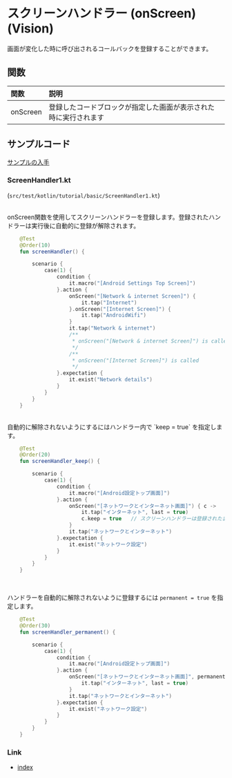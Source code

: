 # スクリーンハンドラー (onScreen) (Vision)

画面が変化した時に呼び出されるコールバックを登録することができます。

## 関数

| 関数       | 説明                               |
|:---------|:---------------------------------|
| onScreen | 登録したコードブロックが指定した画面が表示された時に実行されます |

## サンプルコード

[サンプルの入手](../../../getting_samples_ja.md)

### ScreenHandler1.kt

(`src/test/kotlin/tutorial/basic/ScreenHandler1.kt`)

<br>
onScreen関数を使用してスクリーンハンドラーを登録します。登録されたハンドラーは実行後に自動的に登録が解除されます。

```kotlin
    @Test
    @Order(10)
    fun screenHandler() {

        scenario {
            case(1) {
                condition {
                    it.macro("[Android Settings Top Screen]")
                }.action {
                    onScreen("[Network & internet Screen]") {
                        it.tap("Internet")
                    }.onScreen("[Internet Screen]") {
                        it.tap("AndroidWifi")
                    }
                    it.tap("Network & internet")
                    /**
                     * onScreen("[Network & internet Screen]") is called
                     */
                    /**
                     * onScreen("[Internet Screen]") is called
                     */
                }.expectation {
                    it.exist("Network details")
                }
            }
        }
    }
```

<br>
自動的に解除されないようにするにはハンドラー内で `keep = true` を指定します。

```kotlin
    @Test
    @Order(20)
    fun screenHandler_keep() {

        scenario {
            case(1) {
                condition {
                    it.macro("[Android設定トップ画面]")
                }.action {
                    onScreen("[ネットワークとインターネット画面]") { c ->
                        it.tap("インターネット", last = true)
                        c.keep = true   // スクリーンハンドラーは登録されたままになります。登録解除されません。
                    }
                    it.tap("ネットワークとインターネット")
                }.expectation {
                    it.exist("ネットワーク設定")
                }
            }
        }
    }
```

<br>

ハンドラーを自動的に解除されないように登録するには `permanent = true` を指定します。

```kotlin
    @Test
    @Order(30)
    fun screenHandler_permanent() {

        scenario {
            case(1) {
                condition {
                    it.macro("[Android設定トップ画面]")
                }.action {
                    onScreen("[ネットワークとインターネット画面]", permanent = true) {
                        it.tap("インターネット", last = true)
                    }
                    it.tap("ネットワークとインターネット")
                }.expectation {
                    it.exist("ネットワーク設定")
                }
            }
        }
    }
```

### Link

- [index](../../../../index_ja.md)

